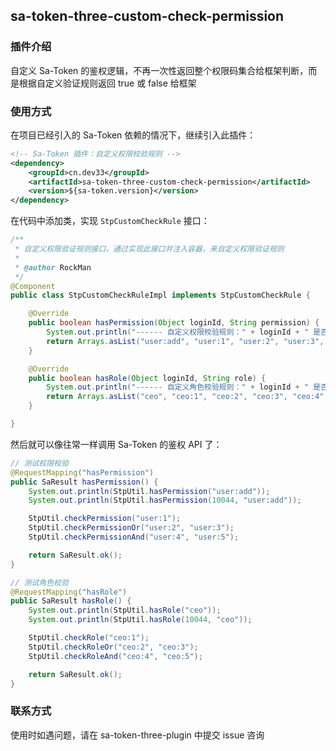 ## sa-token-three-custom-check-permission

### 插件介绍
自定义 Sa-Token 的鉴权逻辑，不再一次性返回整个权限码集合给框架判断，而是根据自定义验证规则返回 true 或 false 给框架

### 使用方式
在项目已经引入的 Sa-Token 依赖的情况下，继续引入此插件：

``` xml
<!-- Sa-Token 插件：自定义权限校验规则 -->
<dependency>
    <groupId>cn.dev33</groupId>
    <artifactId>sa-token-three-custom-check-permission</artifactId>
    <version>${sa-token.version}</version>
</dependency>
```

在代码中添加类，实现 `StpCustomCheckRule` 接口：

``` java
/**
 * 自定义权限验证规则接口，通过实现此接口并注入容器，来自定义权限验证规则
 *
 * @author RockMan
 */
@Component
public class StpCustomCheckRuleImpl implements StpCustomCheckRule {

    @Override
    public boolean hasPermission(Object loginId, String permission) {
        System.out.println("------ 自定义权限校验规则：" + loginId + " 是否拥有权限 " + permission);
        return Arrays.asList("user:add", "user:1", "user:2", "user:3", "user:4", "user:5").contains(permission);
    }

    @Override
    public boolean hasRole(Object loginId, String role) {
        System.out.println("------ 自定义角色校验规则：" + loginId + " 是否拥有角色 " + role);
        return Arrays.asList("ceo", "ceo:1", "ceo:2", "ceo:3", "ceo:4", "ceo:5").contains(role);
    }

}
```

然后就可以像往常一样调用 Sa-Token 的鉴权 API 了：

``` java
// 测试权限校验
@RequestMapping("hasPermission")
public SaResult hasPermission() {
	System.out.println(StpUtil.hasPermission("user:add"));
	System.out.println(StpUtil.hasPermission(10044, "user:add"));

	StpUtil.checkPermission("user:1");
	StpUtil.checkPermissionOr("user:2", "user:3");
	StpUtil.checkPermissionAnd("user:4", "user:5");

	return SaResult.ok();
}

// 测试角色校验
@RequestMapping("hasRole")
public SaResult hasRole() {
	System.out.println(StpUtil.hasRole("ceo"));
	System.out.println(StpUtil.hasRole(10044, "ceo"));

	StpUtil.checkRole("ceo:1");
	StpUtil.checkRoleOr("ceo:2", "ceo:3");
	StpUtil.checkRoleAnd("ceo:4", "ceo:5");

	return SaResult.ok();
}
```


### 联系方式
使用时如遇问题，请在 sa-token-three-plugin 中提交 issue 咨询